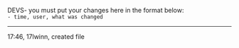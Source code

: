 DEVS- you must put your changes here in the format below:
<br>
<code>- time, user, what was changed</code>

------------


17:46, 17lwinn,  created file</code>

